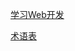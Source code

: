 [学习Web开发](https://developer.mozilla.org/zh-CN/docs/learn)

[术语表](https://developer.mozilla.org/zh-CN/docs/Glossary)

